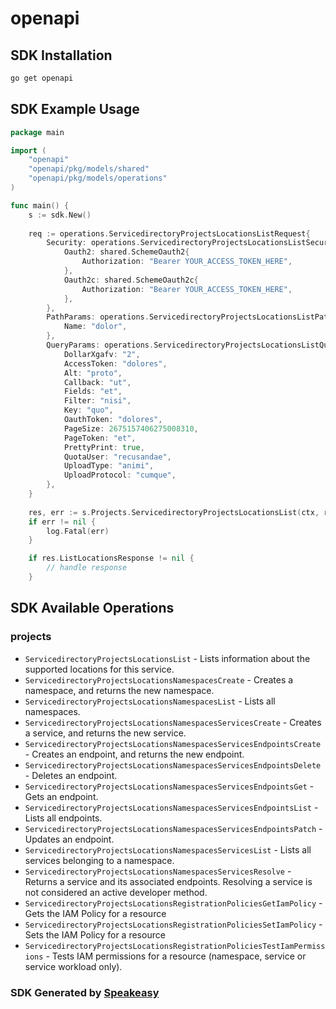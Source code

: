 # openapi

<!-- Start SDK Installation -->
## SDK Installation

```bash
go get openapi
```
<!-- End SDK Installation -->

## SDK Example Usage
<!-- Start SDK Example Usage -->
```go
package main

import (
    "openapi"
    "openapi/pkg/models/shared"
    "openapi/pkg/models/operations"
)

func main() {
    s := sdk.New()
    
    req := operations.ServicedirectoryProjectsLocationsListRequest{
        Security: operations.ServicedirectoryProjectsLocationsListSecurity{
            Oauth2: shared.SchemeOauth2{
                Authorization: "Bearer YOUR_ACCESS_TOKEN_HERE",
            },
            Oauth2c: shared.SchemeOauth2c{
                Authorization: "Bearer YOUR_ACCESS_TOKEN_HERE",
            },
        },
        PathParams: operations.ServicedirectoryProjectsLocationsListPathParams{
            Name: "dolor",
        },
        QueryParams: operations.ServicedirectoryProjectsLocationsListQueryParams{
            DollarXgafv: "2",
            AccessToken: "dolores",
            Alt: "proto",
            Callback: "ut",
            Fields: "et",
            Filter: "nisi",
            Key: "quo",
            OauthToken: "dolores",
            PageSize: 2675157406275008310,
            PageToken: "et",
            PrettyPrint: true,
            QuotaUser: "recusandae",
            UploadType: "animi",
            UploadProtocol: "cumque",
        },
    }
    
    res, err := s.Projects.ServicedirectoryProjectsLocationsList(ctx, req)
    if err != nil {
        log.Fatal(err)
    }

    if res.ListLocationsResponse != nil {
        // handle response
    }
```
<!-- End SDK Example Usage -->

<!-- Start SDK Available Operations -->
## SDK Available Operations

### projects

* `ServicedirectoryProjectsLocationsList` - Lists information about the supported locations for this service.
* `ServicedirectoryProjectsLocationsNamespacesCreate` - Creates a namespace, and returns the new namespace.
* `ServicedirectoryProjectsLocationsNamespacesList` - Lists all namespaces.
* `ServicedirectoryProjectsLocationsNamespacesServicesCreate` - Creates a service, and returns the new service.
* `ServicedirectoryProjectsLocationsNamespacesServicesEndpointsCreate` - Creates an endpoint, and returns the new endpoint.
* `ServicedirectoryProjectsLocationsNamespacesServicesEndpointsDelete` - Deletes an endpoint.
* `ServicedirectoryProjectsLocationsNamespacesServicesEndpointsGet` - Gets an endpoint.
* `ServicedirectoryProjectsLocationsNamespacesServicesEndpointsList` - Lists all endpoints.
* `ServicedirectoryProjectsLocationsNamespacesServicesEndpointsPatch` - Updates an endpoint.
* `ServicedirectoryProjectsLocationsNamespacesServicesList` - Lists all services belonging to a namespace.
* `ServicedirectoryProjectsLocationsNamespacesServicesResolve` - Returns a service and its associated endpoints. Resolving a service is not considered an active developer method.
* `ServicedirectoryProjectsLocationsRegistrationPoliciesGetIamPolicy` - Gets the IAM Policy for a resource
* `ServicedirectoryProjectsLocationsRegistrationPoliciesSetIamPolicy` - Sets the IAM Policy for a resource
* `ServicedirectoryProjectsLocationsRegistrationPoliciesTestIamPermissions` - Tests IAM permissions for a resource (namespace, service or service workload only).

<!-- End SDK Available Operations -->

### SDK Generated by [Speakeasy](https://docs.speakeasyapi.dev/docs/using-speakeasy/client-sdks)
